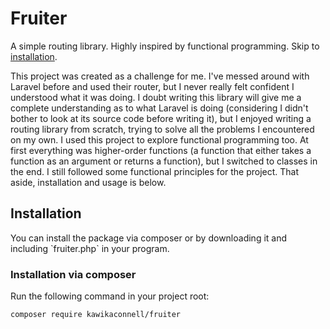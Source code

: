 # Fruiter
A simple routing library. Highly inspired by functional programming. Skip to [installation](#fruiter-installation).

This project was created as a challenge for me. I've messed around with Laravel before and used their router, but I never really felt confident I understood what it was doing. I doubt writing this library will give me a complete understanding as to what Laravel is doing (considering I didn't bother to look at its source code before writing it), but I enjoyed writing a routing library from scratch, trying to solve all the problems I encountered on my own. I used this project to explore functional programming too. At first everything was higher-order functions (a function that either takes a function as an argument or returns a function), but I switched to classes in the end. I still followed some functional principles for the project. That aside, installation and usage is below.

<h2 id="fruiter-installation">Installation</h2>
You can install the package via composer or by downloading it and including `fruiter.php` in your program.

### Installation via composer
Run the following command in your project root:
```
composer require kawikaconnell/fruiter
```
